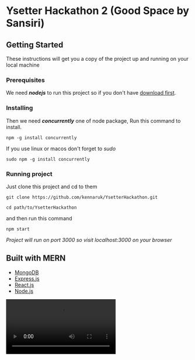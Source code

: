 Ysetter Hackathon 2 (Good Space by Sansiri)
===

Getting Started
---
These instructions will get you a copy of the project up and running on your local machine

### Prerequisites

We need ***nodejs*** to run this project so if you don't have [download first](https://nodejs.org/en/).

### Installing

Then we need ***concurrently*** one of node package, Run this command to install.
```
npm -g install concurrently
```
If you use linux or macos don't forget to *sudo*
```
sudo npm -g install concurrently
```

### Running project

Just clone this project and cd to them
```
git clone https://github.com/kennaruk/YsetterHackathon.git

cd path/to/YsetterHackathon
```
and then run this command
```
npm start
```
*Project will run on port 3000 so visit localhost:3000 on your browser*

Built with MERN
---
* [MongoDB](https://www.mongodb.com/)
* [Express.js](https://expressjs.com/)
* [React.js](https://reactjs.org/)
* [Node.js](https://nodejs.org/en/)

![DemoVideo](/readme_imgs/demo.mp4)